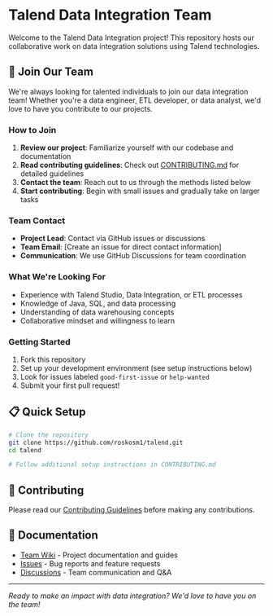 # Talend Data Integration Team

Welcome to the Talend Data Integration project! This repository hosts our collaborative work on data integration solutions using Talend technologies.

## 🚀 Join Our Team

We're always looking for talented individuals to join our data integration team! Whether you're a data engineer, ETL developer, or data analyst, we'd love to have you contribute to our projects.

### How to Join

1. **Review our project**: Familiarize yourself with our codebase and documentation
2. **Read contributing guidelines**: Check out [CONTRIBUTING.md](CONTRIBUTING.md) for detailed guidelines
3. **Contact the team**: Reach out to us through the methods listed below
4. **Start contributing**: Begin with small issues and gradually take on larger tasks

### Team Contact

- **Project Lead**: Contact via GitHub issues or discussions
- **Team Email**: [Create an issue for direct contact information]
- **Communication**: We use GitHub Discussions for team coordination

### What We're Looking For

- Experience with Talend Studio, Data Integration, or ETL processes
- Knowledge of Java, SQL, and data processing
- Understanding of data warehousing concepts
- Collaborative mindset and willingness to learn

### Getting Started

1. Fork this repository
2. Set up your development environment (see setup instructions below)
3. Look for issues labeled `good-first-issue` or `help-wanted`
4. Submit your first pull request!

## 📋 Quick Setup

```bash
# Clone the repository
git clone https://github.com/roskosm1/talend.git
cd talend

# Follow additional setup instructions in CONTRIBUTING.md
```

## 🤝 Contributing

Please read our [Contributing Guidelines](CONTRIBUTING.md) before making any contributions.

## 📖 Documentation

- [Team Wiki](../../wiki) - Project documentation and guides
- [Issues](../../issues) - Bug reports and feature requests
- [Discussions](../../discussions) - Team communication and Q&A

---

*Ready to make an impact with data integration? We'd love to have you on the team!*
